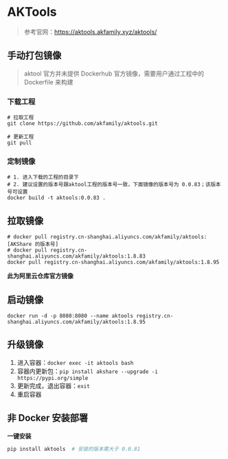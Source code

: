 # AKTools

> 参考官网：<https://aktools.akfamily.xyz/aktools/>

## 手动打包镜像

> aktool 官方并未提供 Dockerhub 官方镜像，需要用户通过工程中的 Dockerfile 来构建

### 下载工程

```shell
# 拉取工程
git clone https://github.com/akfamily/aktools.git

# 更新工程
git pull
```

### 定制镜像

```shell
# 1. 进入下载的工程的目录下
# 2. 建议设置的版本号跟aktool工程的版本号一致，下面镜像的版本号为 0.0.83；该版本号可设置
docker build -t aktools:0.0.83 .
```

## 拉取镜像

```shell
# docker pull registry.cn-shanghai.aliyuncs.com/akfamily/aktools:[AKShare 的版本号]
# docker pull registry.cn-shanghai.aliyuncs.com/akfamily/aktools:1.8.83
docker pull registry.cn-shanghai.aliyuncs.com/akfamily/aktools:1.8.95
```

**此为阿里云仓库官方镜像**

## 启动镜像

```shell
docker run -d -p 8080:8080 --name aktools registry.cn-shanghai.aliyuncs.com/akfamily/aktools:1.8.95
```

## 升级镜像

1. 进入容器：`docker exec -it aktools bash`
2. 容器内更新包：`pip install akshare --upgrade -i https://pypi.org/simple`
3. 更新完成，退出容器：`exit`
4. 重启容器

## 非 Docker 安装部署

**一键安装**

```sh
pip install aktools  # 安装的版本需大于 0.0.81
```